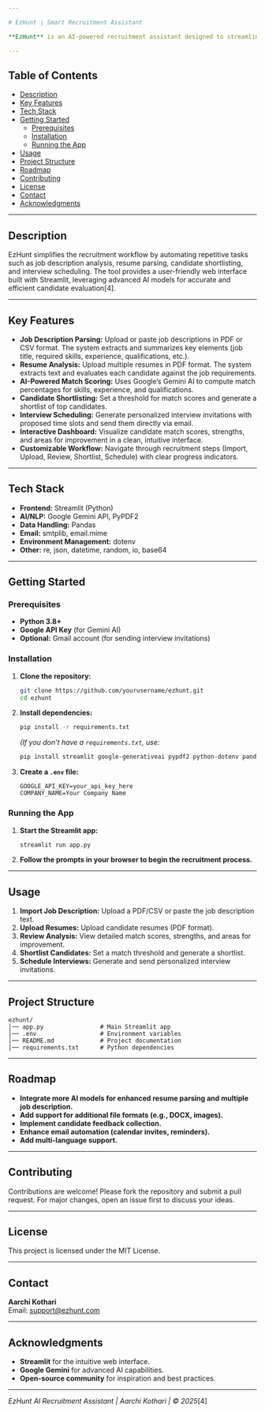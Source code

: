 ```yaml
---

# EzHunt | Smart Recruitment Assistant

**EzHunt** is an AI-powered recruitment assistant designed to streamline and automate the job screening process. It parses job descriptions, analyzes resumes, computes match scores, and helps shortlist top candidates with minimal manual intervention.

---
```


## Table of Contents
- [Description](#description)
- [Key Features](#key-features)
- [Tech Stack](#tech-stack)
- [Getting Started](#getting-started)
  - [Prerequisites](#prerequisites)
  - [Installation](#installation)
  - [Running the App](#running-the-app)
- [Usage](#usage)
- [Project Structure](#project-structure)
- [Roadmap](#roadmap)
- [Contributing](#contributing)
- [License](#license)
- [Contact](#contact)
- [Acknowledgments](#acknowledgments)

---

## Description

EzHunt simplifies the recruitment workflow by automating repetitive tasks such as job description analysis, resume parsing, candidate shortlisting, and interview scheduling. The tool provides a user-friendly web interface built with Streamlit, leveraging advanced AI models for accurate and efficient candidate evaluation[4].

---

## Key Features

- **Job Description Parsing:** Upload or paste job descriptions in PDF or CSV format. The system extracts and summarizes key elements (job title, required skills, experience, qualifications, etc.).
- **Resume Analysis:** Upload multiple resumes in PDF format. The system extracts text and evaluates each candidate against the job requirements.
- **AI-Powered Match Scoring:** Uses Google’s Gemini AI to compute match percentages for skills, experience, and qualifications.
- **Candidate Shortlisting:** Set a threshold for match scores and generate a shortlist of top candidates.
- **Interview Scheduling:** Generate personalized interview invitations with proposed time slots and send them directly via email.
- **Interactive Dashboard:** Visualize candidate match scores, strengths, and areas for improvement in a clean, intuitive interface.
- **Customizable Workflow:** Navigate through recruitment steps (Import, Upload, Review, Shortlist, Schedule) with clear progress indicators.

---

## Tech Stack

- **Frontend:** Streamlit (Python)
- **AI/NLP:** Google Gemini API, PyPDF2
- **Data Handling:** Pandas
- **Email:** smtplib, email.mime
- **Environment Management:** dotenv
- **Other:** re, json, datetime, random, io, base64

---

## Getting Started

### Prerequisites

- **Python 3.8+**
- **Google API Key** (for Gemini AI)
- **Optional:** Gmail account (for sending interview invitations)

### Installation

1. **Clone the repository:**
   ```bash
   git clone https://github.com/yourusername/ezhunt.git
   cd ezhunt
   ```

2. **Install dependencies:**
   ```bash
   pip install -r requirements.txt
   ```
   *(If you don’t have a `requirements.txt`, use:*
   ```bash
   pip install streamlit google-generativeai pypdf2 python-dotenv pandas
   ```

3. **Create a `.env` file:**
   ```
   GOOGLE_API_KEY=your_api_key_here
   COMPANY_NAME=Your Company Name
   ```

### Running the App

1. **Start the Streamlit app:**
   ```bash
   streamlit run app.py
   ```
2. **Follow the prompts in your browser to begin the recruitment process.**

---

## Usage

1. **Import Job Description:** Upload a PDF/CSV or paste the job description text.
2. **Upload Resumes:** Upload candidate resumes (PDF format).
3. **Review Analysis:** View detailed match scores, strengths, and areas for improvement.
4. **Shortlist Candidates:** Set a match threshold and generate a shortlist.
5. **Schedule Interviews:** Generate and send personalized interview invitations.

---

## Project Structure

```
ezhunt/
│── app.py                # Main Streamlit app
│── .env                  # Environment variables
│── README.md             # Project documentation
│── requirements.txt      # Python dependencies
```

---

## Roadmap

- **Integrate more AI models for enhanced resume parsing and multiple job description.**
- **Add support for additional file formats (e.g., DOCX, images).**
- **Implement candidate feedback collection.**
- **Enhance email automation (calendar invites, reminders).**
- **Add multi-language support.**

---

## Contributing

Contributions are welcome! Please fork the repository and submit a pull request. For major changes, open an issue first to discuss your ideas.

---

## License

This project is licensed under the MIT License.

---

## Contact

**Aarchi Kothari**  
Email: [support@ezhunt.com](mailto:support@ezhunt.com)

---

## Acknowledgments

- **Streamlit** for the intuitive web interface.
- **Google Gemini** for advanced AI capabilities.
- **Open-source community** for inspiration and best practices.

---

*EzHunt AI Recruitment Assistant | Aarchi Kothari | © 2025*[4]

